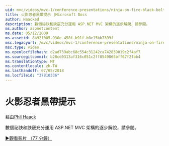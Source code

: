 ```yaml
---
uid: mvc/videos/mvc-1/conference-presentations/ninja-on-fire-black-belt-tips
title: 火影忍者黑帶提示 |Microsoft Docs
author: Haacked
description: 數個祕訣和訣竅充分運用 ASP.NET MVC 架構的逐步解說，請參閱。
ms.author: aspnetcontent
ms.date: 05/12/2009
ms.assetid: 8b92f005-930e-458f-b91f-b0e15bb7399f
msc.legacyurl: /mvc/videos/mvc-1/conference-presentations/ninja-on-fire-black-belt-tips
msc.type: video
ms.openlocfilehash: d2ad739abc68c554c31242ca742839019c2f4af7
ms.sourcegitcommit: b28cd0313af316c051c2ff8549865bff67f2fbb4
ms.translationtype: MT
ms.contentlocale: zh-TW
ms.lasthandoff: 07/05/2018
ms.locfileid: "37810336"
---
```

<a name="ninja-on-fire-black-belt-tips"></a>火影忍者黑帶提示
====================
藉由[Phil Haack](https://github.com/Haacked)

數個祕訣和訣竅充分運用 ASP.NET MVC 架構的逐步解說，請參閱。

[&#9654;觀看影片 （77 分鐘）](https://channel9.msdn.com/Blogs/ASP-NET-Site-Videos/ninja-on-fire-black-belt-tips)
